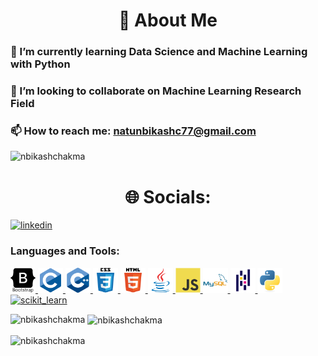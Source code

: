 <h1 align="center">💫 About Me</h1>
<h3>🌱 I’m currently learning Data Science and Machine Learning with Python</h3>
<h3>👯 I’m looking to collaborate on Machine Learning Research Field</h3>
<h3>📫 How to reach me: <a href = "mailto: natunbikashc77@gmail.com">natunbikashc77@gmail.com</a></h3>

<p align="left"> <img src="https://komarev.com/ghpvc/?username=nbikashchakma&label=Profile%20views&color=0e75b6&style=flat" alt="nbikashchakma" /> </p>

<h1 align="center">🌐 Socials:</h1>
<p align="left"> <a href="[https://getbootstrap.com](https://www.linkedin.com/in/natun-bikash-chakma-354a6415b/)" target="_blank" rel="noreferrer"> <img src="[[https://raw.githubusercontent.com/devicons/devicon/master/icons/bootstrap/bootstrap-plain-wordmark.svg](https://www.freepik.com/free-icon/linkedin_928939.htm#query=linkedin%20logo%20white&position=0&from_view=keyword&track=ais)](https://www.linkedin.com/in/natun-bikash-chakma-354a6415b/)" alt="linkedin" width="40" height="40"/> </a>

<p align="left">
</p>

<h3 align="left">Languages and Tools:</h3>
<p align="left"> <a href="https://getbootstrap.com" target="_blank" rel="noreferrer"> <img src="https://raw.githubusercontent.com/devicons/devicon/master/icons/bootstrap/bootstrap-plain-wordmark.svg" alt="bootstrap" width="40" height="40"/> </a> <a href="https://www.cprogramming.com/" target="_blank" rel="noreferrer"> <img src="https://raw.githubusercontent.com/devicons/devicon/master/icons/c/c-original.svg" alt="c" width="40" height="40"/> </a> <a href="https://www.w3schools.com/cpp/" target="_blank" rel="noreferrer"> <img src="https://raw.githubusercontent.com/devicons/devicon/master/icons/cplusplus/cplusplus-original.svg" alt="cplusplus" width="40" height="40"/> </a> <a href="https://www.w3schools.com/css/" target="_blank" rel="noreferrer"> <img src="https://raw.githubusercontent.com/devicons/devicon/master/icons/css3/css3-original-wordmark.svg" alt="css3" width="40" height="40"/> </a> <a href="https://www.w3.org/html/" target="_blank" rel="noreferrer"> <img src="https://raw.githubusercontent.com/devicons/devicon/master/icons/html5/html5-original-wordmark.svg" alt="html5" width="40" height="40"/> </a> <a href="https://www.java.com" target="_blank" rel="noreferrer"> <img src="https://raw.githubusercontent.com/devicons/devicon/master/icons/java/java-original.svg" alt="java" width="40" height="40"/> </a> <a href="https://developer.mozilla.org/en-US/docs/Web/JavaScript" target="_blank" rel="noreferrer"> <img src="https://raw.githubusercontent.com/devicons/devicon/master/icons/javascript/javascript-original.svg" alt="javascript" width="40" height="40"/> </a> <a href="https://www.mysql.com/" target="_blank" rel="noreferrer"> <img src="https://raw.githubusercontent.com/devicons/devicon/master/icons/mysql/mysql-original-wordmark.svg" alt="mysql" width="40" height="40"/> </a> <a href="https://pandas.pydata.org/" target="_blank" rel="noreferrer"> <img src="https://raw.githubusercontent.com/devicons/devicon/2ae2a900d2f041da66e950e4d48052658d850630/icons/pandas/pandas-original.svg" alt="pandas" width="40" height="40"/> </a> <a href="https://www.python.org" target="_blank" rel="noreferrer"> <img src="https://raw.githubusercontent.com/devicons/devicon/master/icons/python/python-original.svg" alt="python" width="40" height="40"/> </a> <a href="https://scikit-learn.org/" target="_blank" rel="noreferrer"> <img src="https://upload.wikimedia.org/wikipedia/commons/0/05/Scikit_learn_logo_small.svg" alt="scikit_learn" width="40" height="40"/> </a> </p>

<p><img align="left" src="https://github-readme-stats.vercel.app/api/top-langs?username=nbikashchakma&show_icons=true&locale=en&layout=compact" alt="nbikashchakma" /></p>

<p>&nbsp;<img align="center" src="https://github-readme-stats.vercel.app/api?username=nbikashchakma&show_icons=true&locale=en" alt="nbikashchakma" /></p>

<p><img align="center" src="https://github-readme-streak-stats.herokuapp.com/?user=nbikashchakma&" alt="nbikashchakma" /></p>
